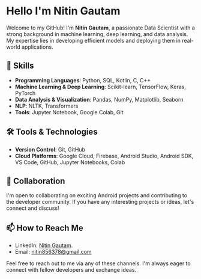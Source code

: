 
# Hello I'm Nitin Gautam


Welcome to my GitHub! I'm **Nitin Gautam**, a passionate Data Scientist with a strong background in machine learning, deep learning, and data analysis. My expertise lies in developing efficient models and deploying them in real-world applications.

## 🧠 Skills

- **Programming Languages**: Python, SQL, Kotlin, C, C++
- **Machine Learning & Deep Learning**: Scikit-learn, TensorFlow, Keras, PyTorch
- **Data Analysis & Visualization**: Pandas, NumPy, Matplotlib, Seaborn
- **NLP**: NLTK, Transformers
- **Tools**: Jupyter Notebook, Google Colab, Git

## 🛠️ Tools & Technologies

- **Version Control**: Git, GitHub
- **Cloud Platforms**: Google Cloud, Firebase, Android Studio,
 Android SDK, VS Code, GitHub, Jupyter Notebooks, Colab

## 💞️ Collaboration

I'm open to collaborating on exciting Android projects and contributing to the developer community. If you have any interesting projects or ideas, let's connect and discuss!

## 📫 How to Reach Me

- LinkedIn:  [Nitin Gautam](https://www.linkedin.com/in/nitin-gautam-93081023b/).
- Email: nitin856378@gmail.com

Feel free to reach out to me via any of these channels. I'm always eager to connect with fellow developers and exchange ideas.

